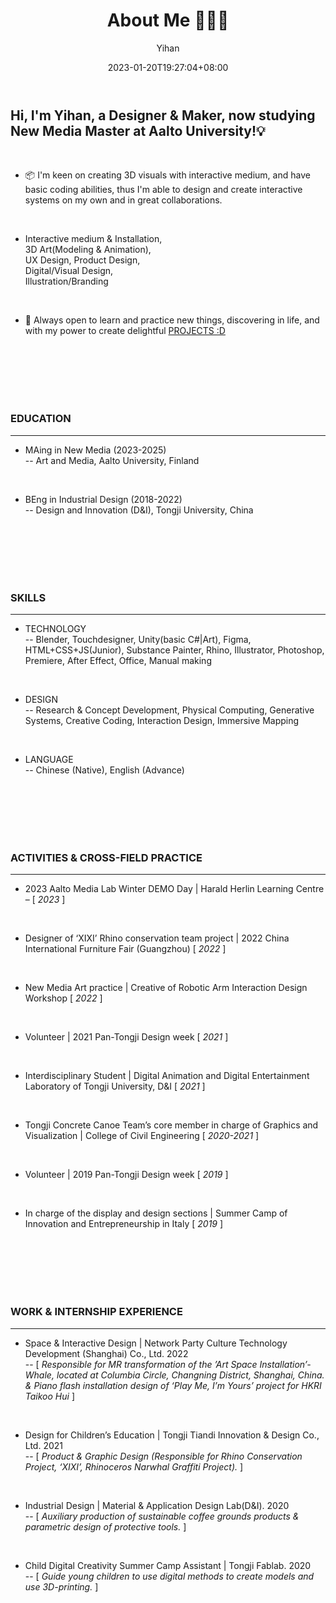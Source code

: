 ﻿---
title: "About Me 🙋🏻‍♀️"
date: 2023-01-20T19:27:04+08:00
hidemeta: true
draft: false
author: ["Yihan"]
keywords: 
- Yihan Lou
tags:
- 
description: ""
showToc: true
TocOpen: true
showbreadcrumbs: true
disableShare: true
weight: 1
cover:
    image: "about/aboutme/lyhcover2.JPG"
    caption: "Nice to meet you here :-)"
    alt: ""
    relative: false
---

## Hi, I'm Yihan, a Designer & Maker, now studying New Media Master at Aalto University!💡

<br/>

+ 📦 I'm keen on creating 3D visuals with interactive medium, and have basic coding abilities, thus I'm able to design and create interactive systems on my own and in great collaborations.

<br/>

+ Interactive medium & Installation, <br/>3D Art(Modeling & Animation), <br/>UX Design, Product Design, <br/>Digital/Visual Design, <br/>Illustration/Branding

<br/>

+ 🤔 Always open to learn and practice new things, discovering in life, and with my power to create delightful [PROJECTS :D](https://yhannahl.github.io/en/projects/)

</br>

</br>

</br>

</br>

</br>

### EDUCATION

---

+ MAing in New Media (2023-2025)<br/>-- Art and Media, Aalto University, Finland

<br/>

+ BEng in Industrial Design (2018-2022)<br/>-- Design and Innovation (D&I), Tongji University, China

</br>

</br>

</br>

</br>

</br>

### SKILLS

---

+ TECHNOLOGY <br/>-- Blender, Touchdesigner, Unity(basic C#|Art), Figma, HTML+CSS+JS(Junior), Substance Painter, Rhino, Illustrator, Photoshop, Premiere, After Effect, Office, Manual making

<br/>

+ DESIGN <br/>-- Research & Concept Development, Physical Computing, Generative Systems, Creative Coding, Interaction Design, Immersive Mapping

<br/>

+ LANGUAGE <br/>-- Chinese (Native), English (Advance)

</br>

</br>

</br>

</br>

</br>

### ACTIVITIES & CROSS-FIELD PRACTICE

---

+ 2023 Aalto Media Lab Winter DEMO Day | Harald Herlin Learning
Centre – [ *2023* ]

</br>

+ Designer of ‘XIXI’ Rhino conservation team project | 2022 China International Furniture Fair (Guangzhou)
[ *2022* ]

</br>

+ New Media Art practice | Creative of Robotic Arm Interaction Design Workshop
[ *2022* ]

</br>

+ Volunteer | 2021 Pan-Tongji Design week
[ *2021* ]

</br>

+ Interdisciplinary Student | Digital Animation and Digital Entertainment Laboratory of Tongji University, D&I
[ *2021* ]

</br>

+ Tongji Concrete Canoe Team’s core member in charge of Graphics and Visualization | College of Civil Engineering
[ *2020-2021* ]

</br>

+ Volunteer | 2019 Pan-Tongji Design week
[ *2019* ]

</br>

+ In charge of the display and design sections | Summer Camp of Innovation and Entrepreneurship in Italy
[ *2019* ]

</br>

</br>

</br>

</br>

</br>

### WORK & INTERNSHIP EXPERIENCE

---

+ Space & Interactive Design | Network Party Culture Technology Development (Shanghai) Co., Ltd. 2022 
<br/>-- [ *Responsible for MR transformation of the ’Art Space Installation’-Whale, located at Columbia Circle, Changning District, Shanghai, China. & Piano flash installation design of ‘Play Me, I’m Yours’ project for HKRI Taikoo Hui* ]

<br/>

+ Design for Children’s Education | Tongji Tiandi Innovation & Design Co., Ltd. 2021
<br/>-- [ *Product & Graphic Design (Responsible for Rhino Conservation Project, ‘XIXI’, Rhinoceros Narwhal Graffiti Project).* ]

</br>

+ Industrial Design | Material & Application Design Lab(D&I). 2020
<br/>-- [ *Auxiliary production of sustainable coffee grounds products & parametric design of protective tools.* ]

</br>

+ Child Digital Creativity Summer Camp Assistant | Tongji Fablab. 2020
<br/>-- [ *Guide young children to use digital methods to create models and use 3D-printing.* ]